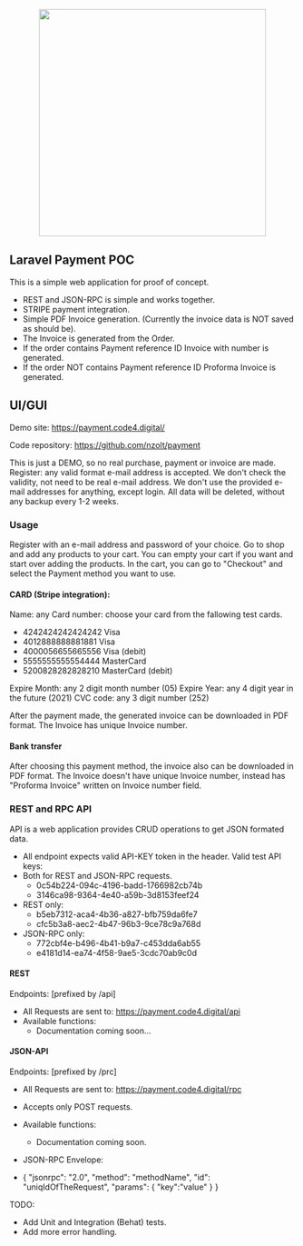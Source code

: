 <p align="center"><a href="https://laravel.com" target="_blank"><img src="https://raw.githubusercontent.com/laravel/art/master/logo-lockup/5%20SVG/2%20CMYK/1%20Full%20Color/laravel-logolockup-cmyk-red.svg" width="400"></a></p>


## Laravel Payment POC

This is a simple web application for proof of concept. 


- REST and JSON-RPC is simple and works together.
- STRIPE payment integration.
- Simple PDF Invoice generation. (Currently the invoice data is NOT saved as should be).
- The Invoice is generated from the Order.
- If the order contains Payment reference ID Invoice with number is generated.
- If the order NOT contains Payment reference ID Proforma Invoice is generated.

## UI/GUI

Demo site: https://payment.code4.digital/

Code repository: https://github.com/nzolt/payment

This is just a DEMO, so no real purchase, payment or invoice are made.
Register: any valid format e-mail address is accepted. 
We don't check the validity, not need to be real e-mail address.
We don't use the provided e-mail addresses for anything, except login.
All data will be deleted, without any backup every 1-2 weeks.

### Usage
Register with an e-mail address and password of your choice.
Go to shop and add any products to your cart.
You can empty your cart if you want and start over adding the products.
In the cart, you can go to "Checkout" and select the Payment method you want to use.

#### CARD (Stripe integration):
Name: any
Card number: choose your card from the fallowing test cards.
- 4242424242424242 Visa
- 4012888888881881 Visa
- 4000056655665556 Visa (debit)
- 5555555555554444 MasterCard
- 5200828282828210 MasterCard (debit)

Expire Month: any 2 digit month number (05)
Expire Year: any 4 digit year in the future (2021)
CVC code: any 3 digit number (252)

After the payment made, the generated invoice can be downloaded in PDF format.
The Invoice has unique Invoice number.

#### Bank transfer 

After choosing this payment method, the invoice also can be downloaded in PDF format.
The Invoice doesn't have unique Invoice number, instead has "Proforma Invoice" written on Invoice number field.

### REST and RPC API 

API is a web application provides CRUD operations to get JSON formated data.

- All endpoint expects valid API-KEY token in the header.
  Valid test API keys:
- Both for REST and JSON-RPC requests.
    - 0c54b224-094c-4196-badd-1766982cb74b
    - 3146ca98-9364-4e40-a59b-3d8153feef24
- REST only:
    - b5eb7312-aca4-4b36-a827-bfb759da6fe7
    - cfc5b3a8-aec2-4b47-96b3-9ce78c9a768d
- JSON-RPC only:
    - 772cbf4e-b496-4b41-b9a7-c453dda6ab55
    - e4181d14-ea74-4f58-9ae5-3cdc70ab9c0d

#### REST

Endpoints: [prefixed by /api]
- All Requests are sent to: https://payment.code4.digital/api
- Available functions:
    - Documentation coming soon...

#### JSON-API

Endpoints: [prefixed by /prc]
- All Requests are sent to: https://payment.code4.digital/rpc
- Accepts only POST requests.
- Available functions:
    - Documentation coming soon.

- JSON-RPC Envelope:
- {
  "jsonrpc": "2.0",
  "method": "methodName",
  "id": "uniqIdOfTheRequest",
  "params": {
  "key":"value"
  }
  }

TODO:
- Add Unit and Integration (Behat) tests.
- Add more error handling.
